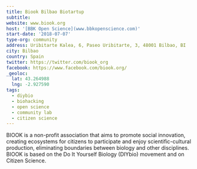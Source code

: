 ```yaml
---
title: Biook Bilbao Biotartup 
subtitle:
website: www.biook.org
host: '[BBK Open Science](www.bbkopenscience.com)'
start-date: '2018-07-07'
type-org: community
address: Uribitarte Kalea, 6, Paseo Uribitarte, 3, 48001 Bilbao, BI
city: Bilbao
country: Spain
twitter: https://twitter.com/biook_org
facebook: https://www.facebook.com/biook.org/
_geoloc:
  lat: 43.264988
  lng: -2.927590
tags:
  - diybio
  - biohacking
  - open science
  - community lab
  - citizen science
---
```


BIOOK is a non-profit association that aims to promote social innovation, creating ecosystems for citizens to participate and enjoy scientific-cultural production, eliminating boundaries between biology and other disciplines. BIOOK is based on the Do It Yourself Biology (DIYbio) movement and on Citizen Science.
